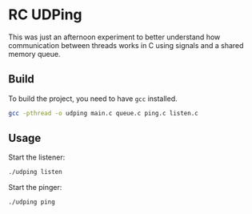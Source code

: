 # RC UDPing

This was just an afternoon experiment to better understand how communication
between threads works in C using signals and a shared memory queue.

## Build

To build the project, you need to have `gcc` installed.

```bash
gcc -pthread -o udping main.c queue.c ping.c listen.c
```

## Usage

Start the listener:

```bash
./udping listen
```

Start the pinger:

```bash
./udping ping
```
